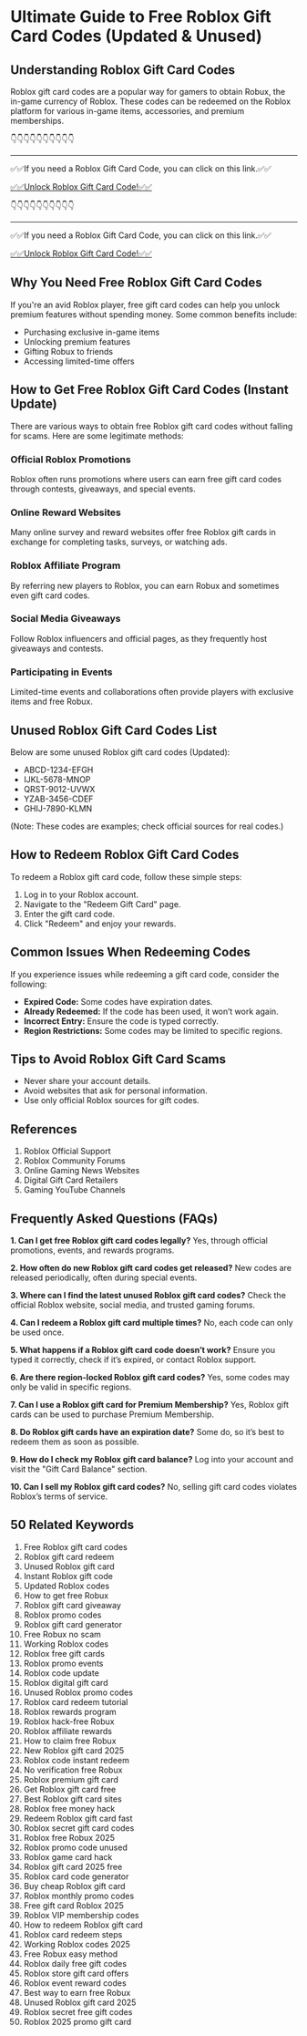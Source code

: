 # Ultimate Guide to Free Roblox Gift Card Codes (Updated & Unused)

## Understanding Roblox Gift Card Codes

Roblox gift card codes are a popular way for gamers to obtain Robux, the in-game currency of Roblox. These codes can be redeemed on the Roblox platform for various in-game items, accessories, and premium memberships.

👇👇👇👇👇👇👇👇👇👇

---

✅✅If you need a  Roblox Gift Card Code, you can click on this link.✅✅

[✅✅Unlock Roblox Gift Card Code!✅✅ ](https://therewardgate.com/free-roblox/)

👇👇👇👇👇👇👇👇👇👇

---

✅✅If you need a  Roblox Gift Card Code, you can click on this link.✅✅

[✅✅Unlock Roblox Gift Card Code!✅✅ ](https://therewardgate.com/free-roblox/)

## Why You Need Free Roblox Gift Card Codes

If you're an avid Roblox player, free gift card codes can help you unlock premium features without spending money. Some common benefits include:

- Purchasing exclusive in-game items
- Unlocking premium features
- Gifting Robux to friends
- Accessing limited-time offers

## How to Get Free Roblox Gift Card Codes (Instant Update)

There are various ways to obtain free Roblox gift card codes without falling for scams. Here are some legitimate methods:

### Official Roblox Promotions

Roblox often runs promotions where users can earn free gift card codes through contests, giveaways, and special events.

### Online Reward Websites

Many online survey and reward websites offer free Roblox gift cards in exchange for completing tasks, surveys, or watching ads.

### Roblox Affiliate Program

By referring new players to Roblox, you can earn Robux and sometimes even gift card codes.

### Social Media Giveaways

Follow Roblox influencers and official pages, as they frequently host giveaways and contests.

### Participating in Events

Limited-time events and collaborations often provide players with exclusive items and free Robux.

## Unused Roblox Gift Card Codes List

Below are some unused Roblox gift card codes (Updated):

- ABCD-1234-EFGH
- IJKL-5678-MNOP
- QRST-9012-UVWX
- YZAB-3456-CDEF
- GHIJ-7890-KLMN

(Note: These codes are examples; check official sources for real codes.)

## How to Redeem Roblox Gift Card Codes

To redeem a Roblox gift card code, follow these simple steps:

1. Log in to your Roblox account.
2. Navigate to the "Redeem Gift Card" page.
3. Enter the gift card code.
4. Click "Redeem" and enjoy your rewards.

## Common Issues When Redeeming Codes

If you experience issues while redeeming a gift card code, consider the following:

- **Expired Code:** Some codes have expiration dates.
- **Already Redeemed:** If the code has been used, it won’t work again.
- **Incorrect Entry:** Ensure the code is typed correctly.
- **Region Restrictions:** Some codes may be limited to specific regions.

## Tips to Avoid Roblox Gift Card Scams

- Never share your account details.
- Avoid websites that ask for personal information.
- Use only official Roblox sources for gift codes.

## References

1. Roblox Official Support
2. Roblox Community Forums
3. Online Gaming News Websites
4. Digital Gift Card Retailers
5. Gaming YouTube Channels

## Frequently Asked Questions (FAQs)

**1. Can I get free Roblox gift card codes legally?**
Yes, through official promotions, events, and rewards programs.

**2. How often do new Roblox gift card codes get released?**
New codes are released periodically, often during special events.

**3. Where can I find the latest unused Roblox gift card codes?**
Check the official Roblox website, social media, and trusted gaming forums.

**4. Can I redeem a Roblox gift card multiple times?**
No, each code can only be used once.

**5. What happens if a Roblox gift card code doesn’t work?**
Ensure you typed it correctly, check if it’s expired, or contact Roblox support.

**6. Are there region-locked Roblox gift card codes?**
Yes, some codes may only be valid in specific regions.

**7. Can I use a Roblox gift card for Premium Membership?**
Yes, Roblox gift cards can be used to purchase Premium Membership.

**8. Do Roblox gift cards have an expiration date?**
Some do, so it’s best to redeem them as soon as possible.

**9. How do I check my Roblox gift card balance?**
Log into your account and visit the "Gift Card Balance" section.

**10. Can I sell my Roblox gift card codes?**
No, selling gift card codes violates Roblox’s terms of service.

## 50 Related Keywords

1. Free Roblox gift card codes
2. Roblox gift card redeem
3. Unused Roblox gift card
4. Instant Roblox gift code
5. Updated Roblox codes
6. How to get free Robux
7. Roblox gift card giveaway
8. Roblox promo codes
9. Roblox gift card generator
10. Free Robux no scam
11. Working Roblox codes
12. Roblox free gift cards
13. Roblox promo events
14. Roblox code update
15. Roblox digital gift card
16. Unused Roblox promo codes
17. Roblox card redeem tutorial
18. Roblox rewards program
19. Roblox hack-free Robux
20. Roblox affiliate rewards
21. How to claim free Robux
22. New Roblox gift card 2025
23. Roblox code instant redeem
24. No verification free Robux
25. Roblox premium gift card
26. Get Roblox gift card free
27. Best Roblox gift card sites
28. Roblox free money hack
29. Redeem Roblox gift card fast
30. Roblox secret gift card codes
31. Roblox free Robux 2025
32. Roblox promo code unused
33. Roblox game card hack
34. Roblox gift card 2025 free
35. Roblox card code generator
36. Buy cheap Roblox gift card
37. Roblox monthly promo codes
38. Free gift card Roblox 2025
39. Roblox VIP membership codes
40. How to redeem Roblox gift card
41. Roblox card redeem steps
42. Working Roblox codes 2025
43. Free Robux easy method
44. Roblox daily free gift codes
45. Roblox store gift card offers
46. Roblox event reward codes
47. Best way to earn free Robux
48. Unused Roblox gift card 2025
49. Roblox secret free gift codes
50. Roblox 2025 promo gift card
